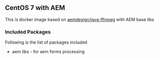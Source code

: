 ## CentOS 7 with AEM

This is docker image based on [aemdesign/java-ffmpeg](https://hub.docker.com/r/aemdesign/java-ffmpeg/) with AEM base libs

### Included Packages

Following is the list of packages included

* aem libs              - for aem forms processing

